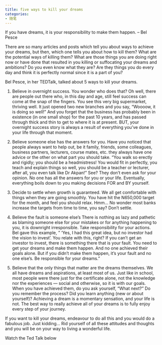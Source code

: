 ```yaml
---
title: five ways to kill your dreams
categories: 
- 随笔
---
```


If you have dreams, it is your responsibility to make them happen.
– Bel Pesce

There are so many articles and posts which tell you about ways to achieve your dreams, but then, which one tells you about how to kill them? What are the potential ways of killing them? What are those things you are doing right now or have done that resulted in you killing or suffocating your dreams and ambitions? Do you even know what they are? Are they things you do every day and think it is perfectly normal since it is a part of you?

Bel Pesce, in her TEDTalk, talked about 5 ways to kill your dreams.

1. Believe in overnight success.
You wonder who does that? Oh well, there are people out there who, in this day and age, still feel success can come at the snap of the fingers. You see this very big supermarket, thriving well. It just opened two new branches and you say, “Woooow, it is doing so well!” And you forget that the business has probably been in existence (in one small shop) for the past 10 years, and has passed through thick and thin to get to where it is at present. BUT, your overnight success story is always a result of everything you’ve done in your life through that moment.

2. Believe someone else has the answers for you.
Have you noticed that people always want to help out, be it family, friends, some colleagues, business partners, lecturers, course mates, etc. they always have one advice or the other on what part you should take. “You walk so erectly and rigidly; you should be a headmistress! You would fit in perfectly, you teach and explain things so well, you should be a teacher or lecturer, after all, you even talk like Dr Akpan!” See? They don’t even ask for your opinion. No one has all the answers for you or your life. Eventually, everything boils down to you making decisions FOR and BY yourself.

3. Decide to settle when growth is guaranteed.
We all get comfortable with things when they are going smoothly. You have hit the N650,000 target for the month, and feel you should relax. Hmm… No wonder most banks increase the targets from time to time, you say? Don’t settle.

4. Believe the fault is someone else’s
There is nothing as lazy and pathetic as blaming someone else for your mistakes or for anything happening to you, it is downright irresponsible. Take responsibility for your actions. Bel gave this example, ” ‘Yes, I had this great idea, but no investor had the vision to invest’. You relate with this, right? If you can’t get an investor to invest, there is something there that is your fault. You need to get your dreams and make them happen. And no one achieved their goals alone. But if you didn’t make them happen, it’s your fault and no one else’s. Be responsible for your dreams.”

5. Believe that the only things that matter are the dreams themselves.
We all have dreams and aspirations, at least most of us. Just like in school, most people were there just for the certificate alone, not the knowledge nor the experiences — social and otherwise, so it is with our goals. When you have achieved them, do you ask yourself, “What next?” Do you remember the process? Did you learn anything (new or about yourself)? Achieving a dream is a momentary sensation, and your life is not. The best way to really achieve all of your dreams is to fully enjoy every step of your journey.

If you want to kill your dreams, endeavour to do all this and you would do a fabulous job. Just kidding… Rid yourself of all these attitudes and thoughts and you will be on your way to living a wonderful life.

Watch the Ted Talk below